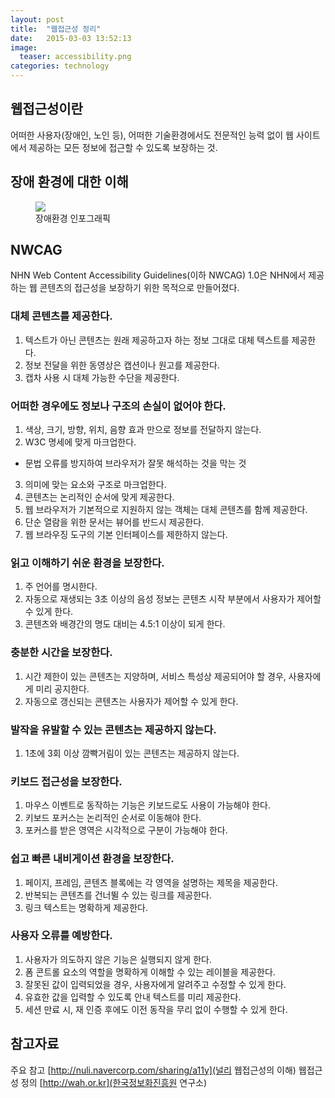 ```yaml
---
layout: post
title:  "웹접근성 정리"
date:   2015-03-03 13:52:13
image: 
  teaser: accessibility.png
categories: technology
--- 
```


## 웹접근성이란
 어떠한 사용자(장애인, 노인 등), 어떠한 기술환경에서도 전문적인 능력 없이 웹 사이트에서 제공하는 모든 정보에 접근할 수 있도록 보장하는 것.  

## 장애 환경에 대한 이해

<figure>
	<img src="http://nuli.navercorp.com/data/accessibility/img_a11y_environment.png">
	<figcaption>장애환경 인포그래픽</figcaption>
</figure>

## NWCAG
 NHN Web Content Accessibility Guidelines(이하 NWCAG) 1.0은 NHN에서 제공하는 웹 콘텐츠의 접근성을 보장하기 위한 목적으로 만들어졌다.

### 대체 콘텐츠를 제공한다.  
  
1. 텍스트가 아닌 콘텐츠는 원래 제공하고자 하는 정보 그대로 대체 텍스트를 제공한다.  
2. 정보 전달을 위한 동영상은 캡션이나 원고를 제공한다.  
3. 캡차 사용 시 대체 가능한 수단을 제공한다.  
  
### 어떠한 경우에도 정보나 구조의 손실이 없어야 한다.  
  
1. 색상, 크기, 방향, 위치, 음향 효과 만으로 정보를 전달하지 않는다.  
2. W3C 명세에 맞게 마크업한다.  
 - 문법 오류를 방지하여 브라우저가 잘못 해석하는 것을 막는 것  
3. 의미에 맞는 요소와 구조로 마크업한다.  
4. 콘텐츠는 논리적인 순서에 맞게 제공한다.  
5. 웹 브라우저가 기본적으로 지원하지 않는 객체는 대체 콘텐츠를 함께 제공한다.  
6. 단순 열람을 위한 문서는 뷰어를 반드시 제공한다.  
7. 웹 브라우징 도구의 기본 인터페이스를 제한하지 않는다.  
  
### 읽고 이해하기 쉬운 환경을 보장한다.  
  
1. 주 언어를 명시한다.  
2. 자동으로 재생되는 3초 이상의 음성 정보는 콘텐츠 시작 부분에서 사용자가 제어할 수 있게 한다.  
3. 콘텐츠와 배경간의 명도 대비는 4.5:1 이상이 되게 한다.  
  
### 충분한 시간을 보장한다.  
  
1. 시간 제한이 있는 콘텐츠는 지양하며, 서비스 특성상 제공되어야 할 경우, 사용자에게 미리 공지한다.  
2. 자동으로 갱신되는 콘텐츠는 사용자가 제어할 수 있게 한다.  
  
### 발작을 유발할 수 있는 콘텐츠는 제공하지 않는다.  
  
1. 1초에 3회 이상 깜빡거림이 있는 콘텐츠는 제공하지 않는다.  
  
### 키보드 접근성을 보장한다.  
  
1. 마우스 이벤트로 동작하는 기능은 키보드로도 사용이 가능해야 한다.  
2. 키보드 포커스는 논리적인 순서로 이동해야 한다.  
3. 포커스를 받은 영역은 시각적으로 구분이 가능해야 한다.  
  
### 쉽고 빠른 내비게이션 환경을 보장한다.  
  
1. 페이지, 프레임, 콘텐츠 블록에는 각 영역을 설명하는 제목을 제공한다.  
2. 반복되는 콘텐츠를 건너뛸 수 있는 링크를 제공한다.  
3. 링크 텍스트는 명확하게 제공한다.  
  
### 사용자 오류를 예방한다.  
  
1. 사용자가 의도하지 않은 기능은 실행되지 않게 한다.  
2. 폼 콘트롤 요소의 역할을 명확하게 이해할 수 있는 레이블을 제공한다.  
3. 잘못된 값이 입력되었을 경우, 사용자에게 알려주고 수정할 수 있게 한다.  
4. 유효한 값을 입력할 수 있도록 안내 텍스트를 미리 제공한다.  
5. 세션 만료 시, 재 인증 후에도 이전 동작을 무리 없이 수행할 수 있게 한다.  

## 참고자료
주요 참고 [http://nuli.navercorp.com/sharing/a11y](널리 웹접근성의 이해)
 웹접근성 정의 [http://wah.or.kr](한국정보화진흥원 연구소)